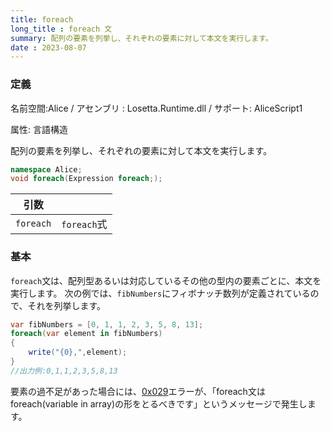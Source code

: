 ```yaml
---
title: foreach
long_title : foreach 文
summary: 配列の要素を列挙し、それぞれの要素に対して本文を実行します。
date : 2023-08-07
---
```

### 定義
名前空間:Alice / アセンブリ : Losetta.Runtime.dll / サポート: AliceScript1

属性: 言語構造

配列の要素を列挙し、それぞれの要素に対して本文を実行します。

```cs title="AliceScript"
namespace Alice;
void foreach(Expression foreach;);
```

|引数| |
|-|-|
|`foreach`| `foreach`式|

### 基本
`foreach`文は、配列型あるいは対応しているその他の型内の要素ごとに、本文を実行します。
次の例では、`fibNumbers`にフィボナッチ数列が定義されているので、それを列挙します。

```cs title="AliceScript"
var fibNumbers = [0, 1, 1, 2, 3, 5, 8, 13];
foreach(var element in fibNumbers)
{
    write("{0},",element);
}
//出力例:0,1,1,2,3,5,8,13
```

要素の過不足があった場合には、[0x029](../../general/exceptions/index.md)エラーが、「foreach文はforeach(variable in array)の形をとるべきです」というメッセージで発生します。